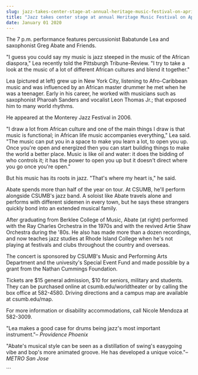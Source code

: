 ```yaml
---
slug: jazz-takes-center-stage-at-annual-heritage-music-festival-on-april-24
title: "Jazz takes center stage at annual Heritage Music Festival on April 24"
date: January 01 2020
---
```


 
<p>
  The 7 p.m. performance features percussionist Babatunde Lea and saxophonist
  Greg Abate and Friends.
</p>
<p>
  "I guess you could say my music is jazz steeped in the music of the African
  diaspora," Lea recently told the Pittsburgh Tribune-Review. "I try to take a
  look at the music of a lot of different African cultures and blend it
  together."
</p>
<p>
  Lea (pictured at left) grew up in New York City, listening to Afro-Caribbean
  music and was influenced by an African master drummer he met when he was a
  teenager. Early in his career, he worked with musicians such as saxophonist
  Pharoah Sanders and vocalist Leon Thomas Jr.; that exposed him to many world
  rhythms.
</p>
<p>He appeared at the Monterey Jazz Festival in 2006.</p>
<p>
  "I draw a lot from African culture and one of the main things I draw is that
  music is functional; in African life music accompanies everything," Lea said.
  "The music can put you in a space to make you learn a lot, to open you up.
  Once you're open and energized then you can start building things to make the
  world a better place. Music is like oil and water: it does the bidding of who
  controls it; it has the power to open you up but it doesn't direct where you
  go once you're open."
</p>
<p>But his music has its roots in jazz. "That's where my heart is," he said.</p>
<p>
  Abate spends more than half of the year on tour. At CSUMB, he'll perform
  alongside CSUMB's jazz band. A soloist like Abate travels alone and performs
  with different sidemen in every town, but he says these strangers quickly bond
  into an extended musical family.
</p>
<p>
  After graduating from Berklee College of Music, Abate (at right) performed
  with the Ray Charles Orchestra in the 1970s and with the revived Artie Shaw
  Orchestra during the '80s. He also has made more than a dozen recordings, and
  now teaches jazz studies at Rhode Island College when he's not playing at
  festivals and clubs throughout the country and overseas.
</p>
<p>
  The concert is sponsored by CSUMB's Music and Performing Arts Department and
  the univesity's Special Event Fund and made possible by a grant from the
  Nathan Cummings Foundation.
</p>
<p>
  Tickets are $15 general admission, $10 for seniors, military and students.
  They can be purchased online at csumb.edu/worldtheater or by calling the box
  office at 582-4580. Driving directions and a campus map are available at
  csumb.edu/map.
</p>
<p>
  For more information or disability accommodations, call Nicole Mendoza at
  582-3009.
</p>
<p></p>
<p>
  "Lea makes a good case for drums being jazz's most important instrument."–
  <em>Providence Phoenix</em>
</p>
<p>
  "Abate's musical style can be seen as a distillation of swing's easygoing vibe
  and bop's more animated groove. He has developed a unique voice."–
  <em>METRO San Jose</em>
</p>
```
